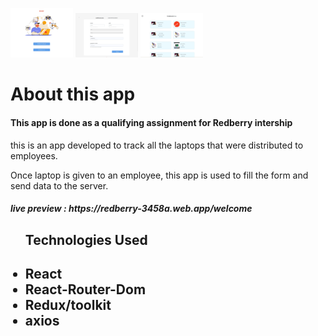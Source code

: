 <p float="left">
  <img src="/public/preview.jpg" width="100" />
  <img src="/public/preview_2.jpg" width="100" /> 
  <img src="/public/preview_3.jpg" width="100" />
</p>
<h1> About this app </h1>

 <h4> This app is done as a qualifying assignment for Redberry intership </h4>
 <p> this is an app developed to track all the laptops that were distributed to employees. </p>
  <p> Once laptop is given to an employee, this app is used to fill the form and send data to the server. </p>
 <h5> live preview : https://redberry-3458a.web.app/welcome </h5>



  <ul> <h2> Technologies Used <h2>
    <li>React</li>
     <li>React-Router-Dom </li>
     <li>Redux/toolkit </li>
 <li> axios </li>
 
  
  </ul>
